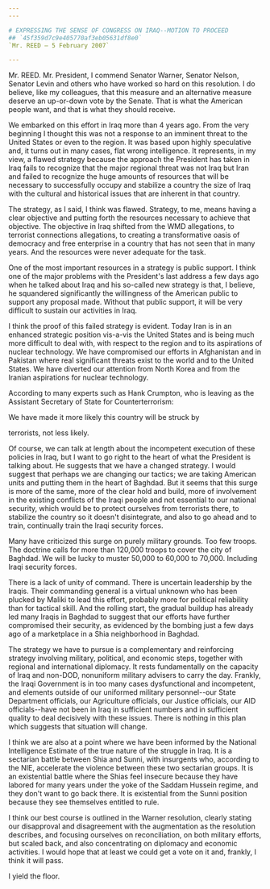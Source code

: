 ```yaml
---
---

# EXPRESSING THE SENSE OF CONGRESS ON IRAQ--MOTION TO PROCEED
## `45f359d7c9e405770af3eb05631df8e0`
`Mr. REED — 5 February 2007`

---
```



Mr. REED. Mr. President, I commend Senator Warner, Senator Nelson, 
Senator Levin and others who have worked so hard on this resolution. I 
do believe, like my colleagues, that this measure and an alternative 
measure deserve an up-or-down vote by the Senate. That is what the 
American people want, and that is what they should receive.

We embarked on this effort in Iraq more than 4 years ago. From the 
very beginning I thought this was not a response to an imminent threat 
to the United States or even to the region. It was based upon highly 
speculative and, it turns out in many cases, flat wrong intelligence. 
It represents, in my view, a flawed strategy because the approach the 
President has taken in Iraq fails to recognize that the major regional 
threat was not Iraq but Iran and failed to recognize the huge amounts 
of resources that will be necessary to successfully occupy and 
stabilize a country the size of Iraq with the cultural and historical 
issues that are inherent in that country.

The strategy, as I said, I think was flawed. Strategy, to me, means 
having a clear objective and putting forth the resources necessary to 
achieve that objective. The objective in Iraq shifted from the WMD 
allegations, to terrorist connections allegations, to creating a 
transformative oasis of democracy and free enterprise in a country that 
has not seen that in many years. And the resources were never adequate 
for the task.

One of the most important resources in a strategy is public support. 
I think one of the major problems with the President's last address a 
few days ago when he talked about Iraq and his so-called new strategy 
is that, I believe, he squandered significantly the willingness of the 
American public to support any proposal made. Without that public 
support, it will be very difficult to sustain our activities in Iraq.

I think the proof of this failed strategy is evident. Today Iran is 
in an enhanced strategic position vis-a-vis the United States and is 
being much more difficult to deal with, with respect to the region and 
to its aspirations of nuclear technology. We have compromised our 
efforts in Afghanistan and in Pakistan where real significant threats 
exist to the world and to the United States. We have diverted our 
attention from North Korea and from the Iranian aspirations for nuclear 
technology.

According to many experts such as Hank Crumpton, who is leaving as 
the Assistant Secretary of State for Counterterrorism:




 We have made it more likely this country will be struck by 


 terrorists, not less likely.


Of course, we can talk at length about the incompetent execution of 
these policies in Iraq, but I want to go right to the heart of what the 
President is talking about. He suggests that we have a changed 
strategy. I would suggest that perhaps we are changing our tactics; we 
are taking American units and putting them in the heart of Baghdad. But 
it seems that this surge is more of the same, more of the clear hold 
and build, more of involvement in the existing conflicts of the Iraqi 
people and not essential to our national security, which would be to 
protect ourselves from terrorists there, to stabilize the country so it 
doesn't disintegrate, and also to go ahead and to train, continually 
train the Iraqi security forces.

Many have criticized this surge on purely military grounds. Too few 
troops. The doctrine calls for more than 120,000 troops to cover the 
city of Baghdad. We will be lucky to muster 50,000 to 60,000 to 70,000. 
Including Iraqi security forces.

There is a lack of unity of command. There is uncertain leadership by 
the Iraqis. Their commanding general is a virtual unknown who has been 
plucked by Maliki to lead this effort, probably more for political 
reliability than for tactical skill. And the rolling start, the gradual 
buildup has already led many Iraqis in Baghdad to suggest that our 
efforts have further compromised their security, as evidenced by the 
bombing just a few days ago of a marketplace in a Shia neighborhood in 
Baghdad.

The strategy we have to pursue is a complementary and reinforcing 
strategy involving military, political, and economic steps, together 
with regional and international diplomacy. It rests fundamentally on 
the capacity of Iraq and non-DOD, nonuniform military advisers to carry 
the day. Frankly, the Iraqi Government is in too many cases 
dysfunctional and incompetent, and elements outside of our uniformed 
military personnel--our State Department officials, our Agriculture 
officials, our Justice officials, our AID officials--have not been in 
Iraq in sufficient numbers and in sufficient quality to deal decisively 
with these issues. There is nothing in this plan which suggests that 
situation will change.

I think we are also at a point where we have been informed by the 
National Intelligence Estimate of the true nature of the struggle in 
Iraq. It is a sectarian battle between Shia and Sunni, with insurgents 
who, according to the NIE, accelerate the violence between these two 
sectarian groups. It is an existential battle where the Shias feel 
insecure because they have labored for many years under the yoke of the 
Saddam Hussein regime, and they don't want to go back there. It is 
existential from the Sunni position because they see themselves 
entitled to rule.

I think our best course is outlined in the Warner resolution, clearly 
stating our disapproval and disagreement with the augmentation as the 
resolution describes, and focusing ourselves on reconciliation, on both 
military efforts, but scaled back, and also concentrating on diplomacy 
and economic activities. I would hope that at least we could get a vote 
on it and, frankly, I think it will pass.

I yield the floor.